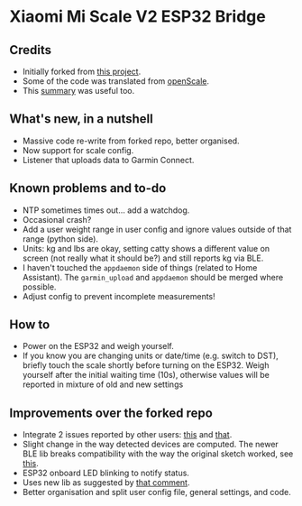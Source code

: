 # Xiaomi Mi Scale V2 ESP32 Bridge

## Credits
* Initially forked from [this project](https://github.com/rando-calrissian/esp32_xiaomi_mi_2_hass).
* Some of the code was translated from [openScale](https://github.com/oliexdev/openScale).
* This [summary](https://github.com/wiecosystem/Bluetooth/blob/master/doc/devices/huami.health.scale2.md#advertisement) was useful too.

## What's new, in a nutshell
* Massive code re-write from forked repo, better organised.
* Now support for scale config.
* Listener that uploads data to Garmin Connect.

## Known problems and to-do
* NTP sometimes times out... add a watchdog.
* Occasional crash?
* Add a user weight range in user config and ignore values outside of that range (python side).
* Units: kg and lbs are okay, setting catty shows a different value on screen (not really what it should be?) and still reports kg via BLE.
* I haven't touched the `appdaemon` side of things (related to Home Assistant). The `garmin_upload` and `appdaemon` should be merged where possible.
* Adjust config to prevent incomplete measurements!

## How to
* Power on the ESP32 and weigh yourself.
* If you know you are changing units or date/time (e.g. switch to DST), briefly touch the scale shortly before turning on the ESP32. Weigh yourself after the initial waiting time (10s), otherwise values will be reported in mixture of old and new settings

## Improvements over the forked repo
* Integrate 2 issues reported by other users: [this](https://github.com/rando-calrissian/esp32_xiaomi_mi_2_hass/issues/3) and [that](https://github.com/rando-calrissian/esp32_xiaomi_mi_2_hass/pull/2/commits/02b5ce7a416f39f3d03ec222934be112e28b3e7d).
* Slight change in the way detected devices are computed. The newer BLE lib breaks compatibility with the way the original sketch worked, see [this](https://github.com/espressif/arduino-esp32/issues/4627#issuecomment-751400018).
* ESP32 onboard LED blinking to notify status.
* Uses new lib as suggested by [that comment](https://github.com/rando-calrissian/esp32_xiaomi_mi_2_hass/issues/1).
* Better organisation and split user config file, general settings, and code.
